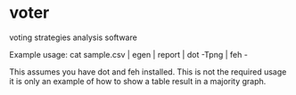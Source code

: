 voter
=====

voting strategies analysis software

Example usage:
    cat sample.csv | egen | report | dot -Tpng | feh -

This assumes you have dot and feh installed.
This is not the required usage it is only an example of how to show a table result in a majority graph.
